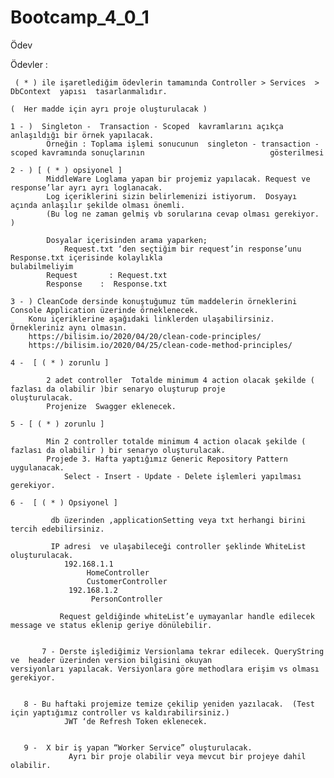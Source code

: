 # Bootcamp_4_0_1



Ödev 

Ödevler : 

	 ( * ) ile işaretlediğim ödevlerin tamamında Controller > Services  > DbContext  yapısı  tasarlanmalıdır.
	
	(  Her madde için ayrı proje oluşturulacak )

	1 - )  Singleton -  Transaction - Scoped  kavramlarını açıkça anlaşıldığı bir örnek yapılacak.  
			Örneğin : Toplama işlemi sonucunun  singleton - transaction - scoped kavramında sonuçlarının 							gösterilmesi 

	2 - ) [ ( * ) opsiyonel ]
		    MiddleWare Loglama yapan bir projemiz yapılacak. Request ve response’lar ayrı ayrı loglanacak.
			Log içeriklerini sizin belirlemenizi istiyorum.  Dosyayı açında anlaşılır şekilde olması önemli. 
			(Bu log ne zaman gelmiş vb sorularına cevap olması gerekiyor. )
            		
			Dosyalar içerisinden arama yaparken;  
				Request.txt ‘den seçtiğim bir request’in response’unu  Response.txt içerisinde kolaylıkla						        bulabilmeliyim
			Request       : Request.txt
			Response    :  Response.txt

	3 - ) CleanCode dersinde konuştuğumuz tüm maddelerin örneklerini Console Application üzerinde örneklenecek.
		Konu içeriklerine aşağıdaki linklerden ulaşabilirsiniz. Örnekleriniz aynı olmasın.
		https://bilisim.io/2020/04/20/clean-code-principles/
		https://bilisim.io/2020/04/25/clean-code-method-principles/

	4 -  [ ( * ) zorunlu ] 
		
		    2 adet controller  Totalde minimum 4 action olacak şekilde ( fazlası da olabilir )bir senaryo oluşturup proje 		    oluşturulacak.
		    Projenize  Swagger eklenecek.
	            
	5 - [ ( * ) zorunlu ] 

		    Min 2 controller totalde minimum 4 action olacak şekilde ( fazlası da olabilir ) bir senaryo oluşturulacak.
		    Projede 3. Hafta yaptığımız Generic Repository Pattern uygulanacak.
	            Select - Insert - Update - Delete işlemleri yapılması gerekiyor.
		   
	6 -  [ ( * ) Opsiyonel ] 

			 db üzerinden ,applicationSetting veya txt herhangi birini tercih edebilirsiniz.

		     IP adresi  ve ulaşabileceği controller şeklinde WhiteList oluşturulacak.
				192.168.1.1
					 HomeController 
					 CustomerController
				 192.168.1.2
					  PersonController

		       Request geldiğinde whiteList’e uymayanlar handle edilecek message ve status eklenip geriye dönülebilir.

		
           7 - Derste işlediğimiz Versionlama tekrar edilecek. QueryString ve  header üzerinden version bilgisini okuyan 				versiyonları yapılacak. Versiyonlara göre methodlara erişim vs olması gerekiyor.
		 

	   8 - Bu haftaki projemize temize çekilip yeniden yazılacak.  (Test için yaptığımız controller vs kaldırabilirsiniz.)
		        JWT ‘de Refresh Token eklenecek.
			

	   9 -  X bir iş yapan “Worker Service” oluşturulacak.
		         Ayrı bir proje olabilir veya mevcut bir projeye dahil olabilir.

			
					  
		    
		    
	            
			

		
		 	
			
